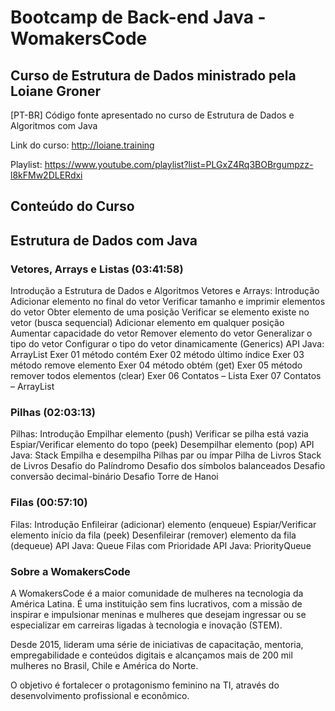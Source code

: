 # Bootcamp de Back-end Java - WomakersCode

## Curso de Estrutura de Dados ministrado pela Loiane Groner

[PT-BR] Código fonte apresentado no curso de Estrutura de Dados e Algoritmos com Java

Link do curso: http://loiane.training

Playlist: https://www.youtube.com/playlist?list=PLGxZ4Rq3BOBrgumpzz-l8kFMw2DLERdxi

## Conteúdo do Curso
## Estrutura de Dados com Java
### Vetores, Arrays e Listas (03:41:58)
Introdução a Estrutura de Dados e Algoritmos
Vetores e Arrays: Introdução
Adicionar elemento no final do vetor
Verificar tamanho e imprimir elementos do vetor
Obter elemento de uma posição
Verificar se elemento existe no vetor (busca sequencial)
Adicionar elemento em qualquer posição
Aumentar capacidade do vetor
Remover elemento do vetor
Generalizar o tipo do vetor
Configurar o tipo do vetor dinamicamente (Generics)
API Java: ArrayList
Exer 01 método contém
Exer 02 método último índice
Exer 03 método remove elemento
Exer 04 método obtém (get)
Exer 05 método remover todos elementos (clear)
Exer 06 Contatos – Lista
Exer 07 Contatos – ArrayList

### Pilhas (02:03:13)
Pilhas: Introdução
Empilhar elemento (push)
Verificar se pilha está vazia
Espiar/Verificar elemento do topo (peek)
Desempilhar elemento (pop)
API Java: Stack
Empilha e desempilha
Pilhas par ou ímpar
Pilha de Livros
Stack de Livros
Desafio do Palíndromo
Desafio dos símbolos balanceados
Desafio conversão decimal-binário
Desafio Torre de Hanoi

### Filas (00:57:10)
Filas: Introdução
Enfileirar (adicionar) elemento (enqueue)
Espiar/Verificar elemento início da fila (peek)
Desenfileirar (remover) elemento da fila (dequeue)
API Java: Queue
Filas com Prioridade
API Java: PriorityQueue

### Sobre a WomakersCode

A WomakersCode é a maior comunidade de mulheres na tecnologia da América Latina.
É uma instituição sem fins lucrativos, com a missão de inspirar e impulsionar meninas e mulheres que desejam ingressar ou se especializar em carreiras ligadas à tecnologia e inovação (STEM).

Desde 2015, lideram uma série de iniciativas de capacitação, mentoria, empregabilidade e conteúdos digitais e alcançamos mais de 200 mil mulheres no Brasil, Chile e América do Norte.

O objetivo é fortalecer o protagonismo feminino na TI, através do desenvolvimento profissional e econômico.
